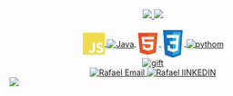 <div align="center" >
 
<div align="center">
  <a href="https://github.com/RafaelDevProjects">
  <img height="150em" src="https://github-readme-stats.vercel.app/api?username=RafaelDevProjects&show_icons=true&theme=dracula&include_all_commits=true&count_private=true"/>
  <img height="150em" src="https://github-readme-stats.vercel.app/api/top-langs/?username=RafaelDevProjects&layout=compact&langs_count=7&theme=dracula"/>
</div>
  
  <div style="display: inline_block"><br>
  <img align="center" alt="JavaScript" height="40" width="40" src="https://raw.githubusercontent.com/devicons/devicon/master/icons/javascript/javascript-plain.svg">
  <img align="center" alt="Java" height="40" width="40" src="https://cdn.jsdelivr.net/gh/devicons/devicon/icons/java/java-original.svg"/>
  <img align="center" alt="HTML5" height="40" width="40" src="https://raw.githubusercontent.com/devicons/devicon/master/icons/html5/html5-original.svg"> 
  <img align="center" alt="CSS3" height="50" width="40" src="https://raw.githubusercontent.com/devicons/devicon/master/icons/css3/css3-original.svg">
  <img align="center" alt=pythom height="100" width="40" img src="https://cdn.jsdelivr.net/gh/devicons/devicon/icons/python/python-original-wordmark.svg" />
  <link rel="stylesheet" href="https://cdn.jsdelivr.net/gh/devicons/devicon@v2.15.1/devicon.min.css">
  <i class="devicon-python-plain"></i>
</div>
  <div align="center">
  <a href="https://picasion.com/"><img src="https://i.picasion.com/pic92/ac3a758edcfd7b303b53a54ddb7c574b.gif" width="200" height="200" border="0" alt="gift"
<div/>
</div>
  <div align="center">
</a>
<a href="mailto: rafaasigoli1@gmail.com" target="_blank"><img alt="Rafael Email" width="80px"  src=https://img.shields.io/badge/Gmail-D14836?style=for-the-badge&logo=gmail&logoColor=white />
</a>
<a href="https://www.linkedin.com/in/rafael-de-almeida-3953a4236/" target="_blank"><img alt="Rafael lINKEDIN" width="100px"  src=https://img.shields.io/badge/LinkedIn-0077B5?style=for-the-badge&logo=linkedin&logoColor=white****
</a>
 </div>
</div>
  
<img  src="https://github.com/JoJoDevAdventure/JoJoDevAdventure/blob/main/Images/borderseperator.gif">
 
 <div> 
 


